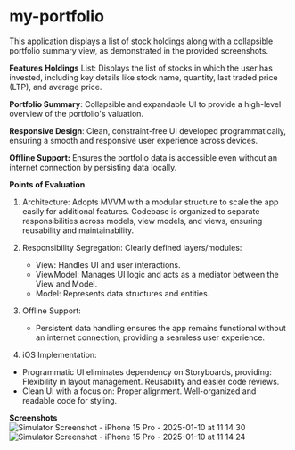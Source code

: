 # my-portfolio

This application displays a list of stock holdings along with a collapsible portfolio summary view, as demonstrated in the provided screenshots.

**Features**
**Holdings** List: Displays the list of stocks in which the user has invested, including key details like stock name, quantity, last traded price (LTP), and average price.

**Portfolio Summary**: Collapsible and expandable UI to provide a high-level overview of the portfolio's valuation.

**Responsive Design**: Clean, constraint-free UI developed programmatically, ensuring a smooth and responsive user experience across devices.

**Offline Support:**
Ensures the portfolio data is accessible even without an internet connection by persisting data locally.


**Points of Evaluation**
1. Architecture:
   Adopts MVVM with a modular structure to scale the app easily for additional features.
   Codebase is organized to separate responsibilities across models, view models, and views, ensuring reusability and maintainability.


2. Responsibility Segregation: Clearly defined layers/modules:
    - View: Handles UI and user interactions.
    - ViewModel: Manages UI logic and acts as a mediator between the View and Model.
    - Model: Represents data structures and entities.
      
3. Offline Support:
    - Persistent data handling ensures the app remains functional without an internet connection, providing a seamless user experience.
      
4. iOS Implementation:
  - Programmatic UI eliminates dependency on Storyboards, providing:
      Flexibility in layout management.
      Reusability and easier code reviews.
  - Clean UI with a focus on:
      Proper alignment.
      Well-organized and readable code for styling.

**Screenshots**
![Simulator Screenshot - iPhone 15 Pro - 2025-01-10 at 11 14 30](https://github.com/user-attachments/assets/ff3c41ff-7ea5-4dfe-857c-2bec630004c3)
![Simulator Screenshot - iPhone 15 Pro - 2025-01-10 at 11 14 24](https://github.com/user-attachments/assets/e08115c2-bb36-4526-8c87-8c0ce28cec12)

